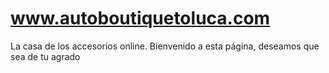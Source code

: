 # www.autoboutiquetoluca.com
La casa de los accesorios online.
Bienvenido a esta página, deseamos que sea de tu agrado
